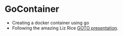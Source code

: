 # GoContainer
* Creating a docker container using go
* Following the amazing Liz Rice [GOTO presentation](https://www.youtube.com/watch?v=8fi7uSYlOdc).
